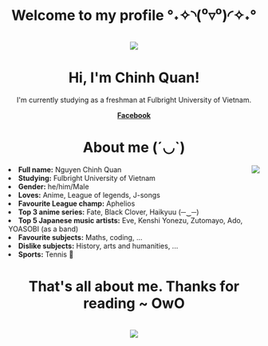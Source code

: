 <body>
<h1 align="center"> Welcome to my profile °˖✧◝(⁰▿⁰)◜✧˖° </h1>
<br>
<div align="center">
<img src="https://media.tenor.com/gnXUKmOUaOUAAAAC/fish-recoil.gif">
</div>
<h1 align="center">Hi, I'm Chinh Quan</a>!</h1>
<p align="center">
</p>
<p align="center"> I'm currently studying as a freshman at Fulbright University of Vietnam.</p>
<p align="center">
  <strong><a href="https://www.facebook.com/nguyen.chinhquan.58/">Facebook</a></strong> 
</p>
<h1 align="center"> About me (´◡`) </h1>
  <div align="center">
<img src="https://media.tenor.com/DMqYFtgoiMQAAAAC/bocchi-the-rock-nijika-ijichi.gif" align="right">
  </div>
<li>
<b>Full name:</b> Nguyen Chinh Quan
</li>
<li>
<b>Studying:</b> Fulbright University of Vietnam
</li>
<li>
<b>Gender:</b> he/him/Male
</li>
<li>
<b>Loves:</b> Anime, League of legends, J-songs
</li>
<li>
<b>Favourite League champ:</b> Aphelios
</li>
<li>
<b>Top 3 anime series:</b> Fate, Black Clover, Haikyuu (─‿─)
</li>
<li>
<b>Top 5 Japanese music artists:</b> Eve, Kenshi Yonezu, Zutomayo, Ado, YOASOBI (as a band) 
</li>
<li>
<b>Favourite subjects:</b> Maths, coding, ...
</li>
<li>
<b>Dislike subjects:</b> History, arts and humanities, ... 
</li>
<li>
<b>Sports:</b> Tennis 🎾
</li>
</p>
<h1 align="center"> That's all about me. Thanks for reading ~ OwO </h1>
<br>
<div align="center">
<img src="https://i.pinimg.com/originals/d8/9f/4e/d89f4e66f677c92a6f3e330dbfcc1baa.gif">
</div>

